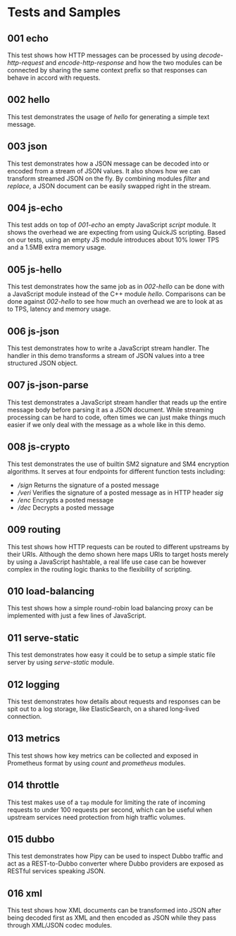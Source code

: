 # Tests and Samples

## 001 echo

This test shows how HTTP messages can be processed by using _decode-http-request_ and
_encode-http-response_ and how the two modules can be connected by sharing the same
context prefix so that responses can behave in accord with requests.

## 002 hello

This test demonstrates the usage of _hello_ for generating a simple text message.

## 003 json

This test demonstrates how a JSON message can be decoded into or encoded from a stream
of JSON values. It also shows how we can transform streamed JSON on the fly. By combining
modules _filter_ and _replace_, a JSON document can be easily swapped right in the stream.

## 004 js-echo

This test adds on top of _001-echo_ an empty JavaScript _script_ module. It shows
the overhead we are expecting from using QuickJS scripting. Based on our tests, using
an empty JS module introduces about 10% lower TPS and a 1.5MB extra memory usage.

## 005 js-hello

This test demonstrates how the same job as in _002-hello_ can be done with a JavaScript
module instead of the C++ module _hello_. Comparisons can be done against _002-hello_
to see how much an overhead we are to look at as to TPS, latency and memory usage.

## 006 js-json

This test demonstrates how to write a JavaScript stream handler. The handler in this demo
transforms a stream of JSON values into a tree structured JSON object.

## 007 js-json-parse

This test demonstrates a JavaScript stream handler that reads up the entire message body
before parsing it as a JSON document. While streaming processing can be hard to code, often
times we can just make things much easier if we only deal with the message as a whole like
in this demo.

## 008 js-crypto

This test demonstrates the use of builtin SM2 signature and SM4 encryption algorithms. It
serves at four endpoints for different function tests including:

* _/sign_ Returns the signature of a posted message
* _/veri_ Verifies the signature of a posted message as in HTTP header *sig*
* _/enc_ Encrypts a posted message
* _/dec_ Decrypts a posted message

## 009 routing

This test shows how HTTP requests can be routed to different upstreams by their URIs.
Although the demo shown here maps URIs to target hosts merely by using a JavaScript
hashtable, a real life use case can be however complex in the routing logic thanks to
the flexibility of scripting.

## 010 load-balancing

This test shows how a simple round-robin load balancing proxy can be implemented with
just a few lines of JavaScript.

## 011 serve-static

This test demonstrates how easy it could be to setup a simple static file server by using
_serve-static_ module. 

## 012 logging

This test demonstrates how details about requests and responses can be spit out to
a log storage, like ElasticSearch, on a shared long-lived connection.

## 013 metrics

This test shows how key metrics can be collected and exposed in Prometheus format by
using _count_ and _prometheus_ modules.

## 014 throttle

This test makes use of a `tap` module for limiting the rate of incoming requests to under
100 requests per second, which can be useful when upstream services need protection from
high traffic volumes.

## 015 dubbo

This test demonstrates how Pipy can be used to inspect Dubbo traffic and act as a
REST-to-Dubbo converter where Dubbo providers are exposed as RESTful services speaking JSON.

## 016 xml

This test shows how XML documents can be transformed into JSON after being decoded first as
XML and then encoded as JSON while they pass through XML/JSON codec modules.


